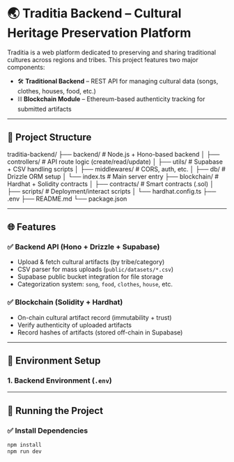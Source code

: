 # 🌏 Traditia Backend – Cultural Heritage Preservation Platform

Traditia is a web platform dedicated to preserving and sharing traditional cultures across regions and tribes. This project features two major components:

- 🛠️ **Traditional Backend** – REST API for managing cultural data (songs, clothes, houses, food, etc.)
- ⛓️ **Blockchain Module** – Ethereum-based authenticity tracking for submitted artifacts

---

## 📁 Project Structure
traditia-backend/
├── backend/ # Node.js + Hono-based backend
│ ├── controllers/ # API route logic (create/read/update)
│ ├── utils/ # Supabase + CSV handling scripts
│ ├── middlewares/ # CORS, auth, etc.
│ ├── db/ # Drizzle ORM setup
│ └── index.ts # Main server entry
├── blockchain/ # Hardhat + Solidity contracts
│ ├── contracts/ # Smart contracts (.sol)
│ ├── scripts/ # Deployment/interact scripts
│ └── hardhat.config.ts
├── .env
├── README.md
└── package.json


---

## 🌐 Features

### ✅ Backend API (Hono + Drizzle + Supabase)
- Upload & fetch cultural artifacts (by tribe/category)
- CSV parser for mass uploads (`public/datasets/*.csv`)
- Supabase public bucket integration for file storage
- Categorization system: `song`, `food`, `clothes`, `house`, etc.

### ✅ Blockchain (Solidity + Hardhat)
- On-chain cultural artifact record (immutability + trust)
- Verify authenticity of uploaded artifacts
- Record hashes of artifacts (stored off-chain in Supabase)

---

## 🔧 Environment Setup

### 1. Backend Environment (`.env`)


---

## 🚀 Running the Project

### ✅ Install Dependencies

```bash
npm install
npm run dev
